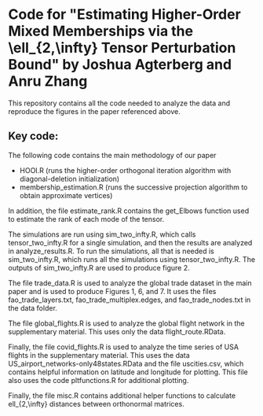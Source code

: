 # Code for "Estimating Higher-Order Mixed Memberships via the \ell_{2,\infty} Tensor Perturbation Bound" by Joshua Agterberg and Anru Zhang

This repository contains all the code needed to analyze the data and reproduce the figures in the paper referenced above.  

## Key code:

The following code contains the main methodology of our paper
- HOOI.R (runs the higher-order orthogonal iteration algorithm with diagonal-deletion initialization)
- membership_estimation.R (runs the successive projection algorithm to obtain approximate vertices)

In addition, the file estimate_rank.R contains the get_Elbows function used to estimate the rank of each mode of the tensor.

The simulations are run using sim_two_infty.R, which calls tensor_two_infty.R for a single simulation, and then the results are analyzed in analyze_results.R. To run the simulations, all that is needed is sim_two_infty.R, which runs all the simulations using tensor_two_infty.R.  The outputs of sim_two_infty.R are used to produce figure 2. 

The file trade_data.R is used to analyze the global trade dataset in the main paper and is used to produce Figures 1, 6, and 7.  It uses the files fao_trade_layers.txt, fao_trade_multiplex.edges, and fao_trade_nodes.txt in the data folder.

The file global_flights.R is used to analyze the global flight network in the supplementary material.  This uses only the data flight_route.RData.

Finally, the file covid_flights.R is  used to analyze the time series of USA flights in the supplementary material.  This uses the data US_airport_networks-only48states.RData and the file uscities.csv, which contains helpful information on latitude and longitude for plotting.  This file also uses the code pltfunctions.R for additional plotting.

Finally, the file misc.R contains additional helper functions to calculate ell_{2,\infty} distances between orthonormal matrices.  